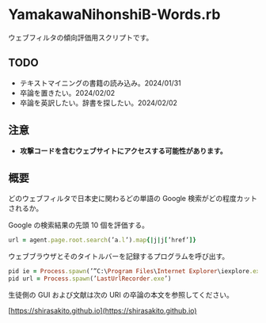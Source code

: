 # YamakawaNihonshiB-Words.rb
ウェブフィルタの傾向評価用スクリプトです。

## TODO
- テキストマイニングの書籍の読み込み。2024/01/31
- 卒論を置きたい。2024/02/02
- 卒論を英訳したい。辞書を探したい。2024/02/02

## 注意
- **攻撃コードを含むウェブサイトにアクセスする可能性があります。**

## 概要
どのウェブフィルタで日本史に関わるどの単語の Google 検索がどの程度カットされるか。

Google の検索結果の先頭 10 個を評価する。
```ruby
url = agent.page.root.search(’a.l’).map{|j|j[’href’]}
```
ウェブブラウザとそのタイトルバーを記録するプログラムを呼び出す。
```ruby
pid ie = Process.spawn(’”C:\Program Files\Internet Explorer\iexplore.exe”’ + ’ ”’ + row temp + ’”’)
pid url = Process.spawn(’LastUrlRecorder.exe’)
```
生徒側の GUI および文献は次の URI の卒論の本文を参照してください。

[https://shirasakito.github.io](https://shirasakito.github.io)


